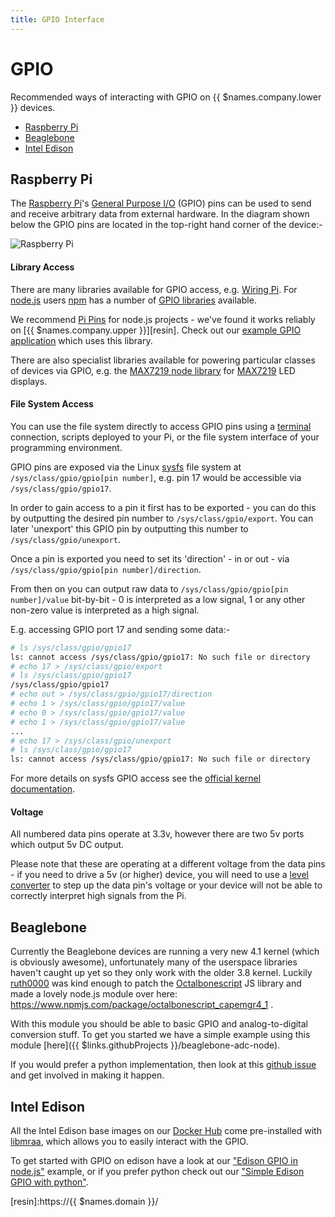```yaml
---
title: GPIO Interface
---
```


# GPIO

Recommended ways of interacting with GPIO on {{ $names.company.lower }} devices.

* [Raspberry Pi](/hardware/gpio#raspberry-pi)
* [Beaglebone](/hardware/gpio#beaglebone)
* [Intel Edison](/hardware/gpio#intel-edison)

## Raspberry Pi

The [Raspberry Pi][rpi]'s [General Purpose I/O][gpio] (GPIO) pins can be used to send and receive arbitrary data from external hardware. In the diagram shown below the GPIO pins are located in the top-right hand corner of the device:-

![Raspberry Pi](/img/rpi.svg)

#### Library Access

There are many libraries available for GPIO access, e.g. [Wiring Pi][wiring-pi]. For [node.js][node] users [npm][npm] has a number of [GPIO libraries][npm-gpio] available.

We recommend [Pi Pins][pi-pins] for node.js projects - we've found it works reliably on [{{ $names.company.upper }}][resin]. Check out our [example GPIO application][example-gpio-app] which uses this library.

There are also specialist libraries available for powering particular classes of devices via GPIO, e.g. the [MAX7219 node library][max7219] for [MAX7219][max7219] LED displays.

#### File System Access

You can use the file system directly to access GPIO pins using a [terminal][terminal] connection, scripts deployed to your Pi, or the file system interface of your programming environment.

GPIO pins are exposed via the Linux [sysfs][sysfs] file system at `/sys/class/gpio/gpio[pin number]`, e.g. pin 17 would be accessible via `/sys/class/gpio/gpio17`.

In order to gain access to a pin it first has to be exported - you can do this by outputting the desired pin number to `/sys/class/gpio/export`. You can later 'unexport' this GPIO pin by outputting this number to `/sys/class/gpio/unexport`.

Once a pin is exported you need to set its 'direction' - in or out - via `/sys/class/gpio/gpio[pin number]/direction`.

From then on you can output raw data to `/sys/class/gpio/gpio[pin number]/value` bit-by-bit - 0 is interpreted as a low signal, 1 or any other non-zero value is interpreted as a high signal.

E.g. accessing GPIO port 17 and sending some data:-

```Bash
# ls /sys/class/gpio/gpio17
ls: cannot access /sys/class/gpio/gpio17: No such file or directory
# echo 17 > /sys/class/gpio/export
# ls /sys/class/gpio/gpio17
/sys/class/gpio/gpio17
# echo out > /sys/class/gpio/gpio17/direction
# echo 1 > /sys/class/gpio/gpio17/value
# echo 0 > /sys/class/gpio/gpio17/value
# echo 1 > /sys/class/gpio/gpio17/value
...
# echo 17 > /sys/class/gpio/unexport
# ls /sys/class/gpio/gpio17
ls: cannot access /sys/class/gpio/gpio17: No such file or directory
```

For more details on sysfs GPIO access see the [official kernel documentation][kernel-gpio].

<!-- ### Pin Layout

GPIO pin numberings are listed below for all released models of the Raspberry Pi:-

__NOTE:__ The tables below assume your Pi is orientated as shown in the diagram above - the SD card should be at the top of the Pi and the ethernet port at the bottom. GND refers to ground pins.

__NOTE:__ If you have a 26-pin device, it's almost certainly a Raspberry Pi B rev2.

### Raspberry Pi B Rev 1

| Left |Right|
|------|-----|
| 3.3v | 5v  |
| 0    | 5v  |
| 1    | GND |
| 4    | 14  | (IMPORTANT: GPIO4 unavailable)
| GND  | 15  |
| 17   | 18  |
| 21   | GND |
| 22   | 23  |
| 3.3v | 24  |
| 10   | GND |
| 9    | 25  |
| 11   | 8   |
| GND  | 7   |

### Raspberry Pi A/B Rev 2

| Left |Right|
|------|-----|
| 3.3v | 5v  |
| 2    | 5v  |
| 3    | GND |
| 4    | 14  | (IMPORTANT: GPIO4 unavailable)
| GND  | 15  |
| 17   | 18  |
| 27   | GND |
| 22   | 23  |
| 3.3v | 24  |
| 10   | GND |
| 9    | 25  |
| 11   | 8   |
| GND  | 7   |

### Raspberry Pi B+ / Raspberry Pi 2

| Left |Right|
|------|-----|
| 3.3v | 5v  |
| 2    | 5v  |
| 3    | GND |
| 4    | 14  | (IMPORTANT: GPIO4 unavailable)
| GND  | 15  |
| 17   | 18  |
| 27   | GND |
| 22   | 23  |
| 3.3v | 24  |
| 10   | GND |
| 9    | 25  |
| 11   | 8   |
| GND  | 7   |
| ---  | --- |
| 5    | GND | (IMPORTANT: GPIO5 unavailable)
| 6    | 12  |
| 13   | GND |
| 19   | 16  |
| 26   | 20  |
| GND  | 21  |

__NOTE:__ The '---' pins between GND/7 and 5/GND are reserved for ID EEPROM and should not be used for GPIO ([reference][eeprom-diag]) -->

#### Voltage

All numbered data pins operate at 3.3v, however there are two 5v ports which output 5v DC output.

Please note that these are operating at a different voltage from the data pins - if you need to drive a 5v (or higher) device, you will need to use a [level converter][level-converter] to step up the data pin's voltage or your device will not be able to correctly interpret high signals from the Pi.

## Beaglebone

Currently the Beaglebone devices are running a very new 4.1 kernel (which is obviously awesome), unfortunately many of the userspace libraries haven't caught up yet so they only work with the older 3.8 kernel. Luckily [ruth0000](https://github.com/ruth0000) was kind enough to patch the [Octalbonescript](https://github.com/theoctal/octalbonescript) JS library and made a lovely node.js module over here: https://www.npmjs.com/package/octalbonescript_capemgr4_1 .

With this module you should be able to basic GPIO and analog-to-digital conversion stuff. To get you started we have a simple example using this module [here]({{ $links.githubProjects }}/beaglebone-adc-node).

If you would prefer a python implementation, then look at this [github issue](https://github.com/adafruit/adafruit-beaglebone-io-python/issues/80#issuecomment-163073883) and get involved in making it happen.

## Intel Edison

All the Intel Edison base images on our [Docker Hub][edison-base-image-link] come pre-installed with [libmraa](https://github.com/intel-iot-devkit/mraa), which allows you to easily interact with the GPIO.

To get started with GPIO on edison have a look at our ["Edison GPIO in node.js"](https://github.com/shaunmulligan/edison-blink-node.git) example, or if you prefer python check out our ["Simple Edison GPIO with python"](https://github.com/shaunmulligan/hello-python-edison).

[edison-base-image-link]:https://hub.docker.com/search/?q=resin%2Fedison&page=1&isAutomated=0&isOfficial=0&starCount=0&pullCount=0
[terminal]:/runtime/terminal

[resin]:https://{{ $names.domain }}/

[rpi]:http://www.raspberrypi.org/
[node]:http://nodejs.org/
[npm]:https://www.npmjs.org/
[npm-gpio]:https://www.npmjs.org/search?q=gpio
[max7219]:http://www.maximintegrated.com/en/products/power/display-power-control/MAX7219.html

[gpio]:http://en.wikipedia.org/wiki/General-purpose_input/output
[sysfs]:http://en.wikipedia.org/wiki/Sysfs
[level-converter]:https://www.sparkfun.com/products/12009
[kernel-gpio]:https://www.kernel.org/doc/Documentation/gpio/sysfs.txt
[wiring-pi]:http://wiringpi.com/
[max7219]:https://github.com/victorporof/MAX7219.js
[eeprom-diag]:http://www.raspberrypi.org/wp-content/uploads/2014/04/bplus-gpio.png
[pi-pins]:https://www.npmjs.org/package/pi-pins
[example-gpio-app]:https://github.com/shaunmulligan/basic-gpio
